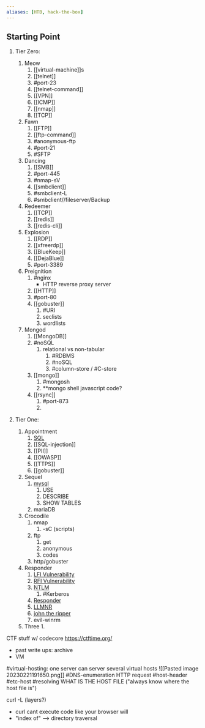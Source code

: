 ```yaml
---
aliases: [HTB, hack-the-box]
---
```

## Starting Point

1. Tier Zero:
	1. Meow
		1. [[virtual-machine]]s
		2. [[telnet]] 
		3. #port-23 
		4. [[telnet-command]]
		5. [[VPN]]
		6. [[ICMP]]
		7. [[nmap]] 
		8. [[TCP]]
	2. Fawn
		1. [[FTP]]
		2. [[ftp-command]]
		3. #anonymous-ftp 
		4. #port-21 
		5. #SFTP
	3. Dancing
		1. [[SMB]]
		2. #port-445
		3. #nmap-sV 
		4. [[smbclient]]
		5. #smbclient-L 
		6. #smbclient//fileserver/Backup 
	3. Redeemer
		1. [[TCP]]
		2. [[redis]]
		3. [[redis-cli]]
	4. Explosion
		1. [[RDP]]
		2. [[xfreerdp]]
		3. [[BlueKeep]]
		4. [[DejaBlue]]
		5. #port-3389 
	5. Preignition
		1. #nginx
			- HTTP reverse proxy server
		2. [[HTTP]]
		3. #port-80 
		4. [[gobuster]] 
			1. #URI
			2. seclists
			3. wordlists
	6. Mongod
		1. [[MongoDB]]
		2. #noSQL
			1. relational vs non-tabular
				1. #RDBMS 
				2. #noSQL 
				3. #column-store / #C-store
		3. [[mongo]]
			1. #mongosh
			2. **mongo shell javascript code?
		4. [[rsync]]
			1. #port-873
			2. 


2. Tier One:
	1. Appointment
		1. [SQL](/coding/languages/SQL.md)
		2. [[SQL-injection]]
		3. [[PII]]
		4. [[OWASP]]
		5. [[TTPS]]
		6. [[gobuster]]
	2. Sequel
		1. [mysql](mysql.md)
			1. USE
			2. DESCRIBE
			3. SHOW TABLES
		2. mariaDB
	3. Crocodile 
		1. nmap
			1. -sC (scripts)
		2. ftp
			1. get
			2. anonymous
			3. codes
		3. http/gobuster
	4. Responder
		1. [LFI Vulnerability](/cybersecurity/vulnerabilities/LFI.md)
		2. [RFI Vulnerability](/cybersecurity/vulnerabilities/RFI.md)
		3. [NTLM](/networking/protocols/NTLM.md)
			1. #Kerberos 
		4. [Responder](/cybersecurity/tools/responder.md)
		5. [LLMNR](/networking/protocols/LLMNR.md)
		6. [john the ripper](/cybersecurity/tools/john.md)
		7. evil-winrm
	5. Three
		1. 

CTF stuff w/ codecore https://ctftime.org/
- past write ups: archive
- VM

#virtual-hosting:  one server can server several virtual hosts
![[Pasted image 20230221191650.png]]
#DNS-enumeration
HTTP request #host-header 
#etc-host
#resolving
WHAT IS THE HOST FILE ("always know where the host file is")

curl -L (layers?)
- curl cant execute code like your browser will
- "index of" --> directory traversal